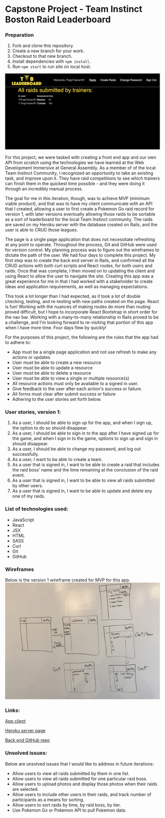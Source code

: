 # Capstone Project - Team Instinct Boston Raid Leaderboard

### Preparation

1. Fork and clone this repository.
2. Create a new branch for your work.
3. Checkout to that new branch.
4. Install dependencies with `npm install`.
5. Run `npm start` to run site on local host.

![alt text](/public/appscreenshot.png "Team Instinct Boston Raid Leaderboard V1 app screenshot")

For this project, we were tasked with creating a front end app and our own API from scratch using the technologies we have learned at the Web Development Immersive at General Assembly. As a member of of the local Team Instinct Community, I recognized an opportunity to take an existing task, and improve upon it. They have raid competitions to see which trainers can finish them in the quickest time possible - and they were doing it through an incredibly manual process.

The goal for me in this iteration, though, was to achieve MVP (minimum viable product), and that was to have my client communicate with an API that I created, allowing a user to first create a Pokemon Go raid record for version 1, with later versions eventually allowing those raids to be sortable as a sort of leaderboard for the local Team Instinct community. The raids are saved on my Heroku server with the database created on Rails, and the user is able to CRUD those leagues.

The page is a single page application that does not necessitate refreshing at any point to operate. Throughout the process, Git and GitHub were used for version control. My planning process was to figure out the wireframes to dictate the path of the user. We had four days to complete this project. My first step was to create the back end server in Rails, and confirmed all the CRUD actions with both curl scripts and React routes, for both users and raids. Once that was complete, I then moved on to updating the client and using React to allow the user to navigate the site. Creating this app was a great experience for me in that I had worked with a stakeholder to create ideas and application requirements, as well as managing expectations.

This took a lot longer than I had expected, as it took a lot of double checking, testing, and re-testing with new paths created on the page. React is fun! Working with the nuances of making routes do more than routing proved difficult, but I hope to incorporate React Bootstrap in short order for the nav bar. Working with a many-to-many relationship in Rails proved to be a challenge, and I'm looking forward to re-visiting that portion of this app when I have more time. Four days flew by quickly!

For the purposes of this project, the following are the rules that the app had to adhere to:
  * App must be a single page application and not use refresh to make any actions or updates
  * User must be able to create a new resource
  * User must be able to update a resource
  * User must be able to delete a resource
  * User must be able to view a single or multiple resource(s)
  * All resource actions must only be available to a signed in user.
  * Give feedback to the user after each action's success or failure.
  * All forms must clear after submit success or failure
  * Adhering to the user stories set forth below.

  ### User stories, version 1:
1. As a user, I should be able to sign up for the app, and when I sign up, the option to do so should disappear.
2. As a user, I should be able to sign in to the app after I have signed up for the game, and when I sign in to the game, options to sign up and sign in should disappear.
3. As a user, I should be able to change my password, and log out successfully.
4. As a user, I want to be able to create a team.
5. As a user that is signed in, I want to be able to create a raid that includes the raid boss' name and the time remaining at the conclusion of the raid event.
6. As a user that is signed in, I want to be able to view all raids submitted by other users.
7. As a user that is signed in, I want to be able to update and  delete any one of my raids.

### List of technologies used:
  * JavaScript
  * React
  * JSX
  * HTML
  * SASS
  * Curl
  * Git
  * GitHub

### Wireframes
Below is the version 1 wireframe created for MVP for this app.
![alt text](/public/tibraidleaderboardwireframe.jpeg "Team Instinct Boston Raid Leaderboard V1 wireframe")

### Links:
[App client](https://cedis81.github.io/tib-raidlb-client/#/)

[Heroku server page](https://dry-dusk-62111.herokuapp.com/)

[Back end GitHub repo](https://github.com/cedis81/tib-backend)

### Unsolved issues:
Below are unsolved issues that I would like to address in future iterations:
* Allow users to view all raids submitted by them in one list.
* Allow users to view all raids submitted for one particular raid boss.
* Allow users to upload photos and display those photos when their raids are selected.
* Allow users to include other users in their raids, and track number of participants as a means for sorting.
* Allow users to sort raids by time, by raid boss, by tier.
* Use Pokemon Go or Pokemon API to pull Pokemon data.
